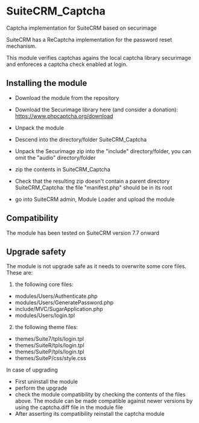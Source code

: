 # SuiteCRM_Captcha
Captcha implementation for SuiteCRM based on securimage

SuiteCRM has a ReCaptcha implementation for the password reset mechanism.

This module verifies captchas agains the local captcha library securimage and enforeces a captcha check enabled at login.

## Installing the module

 - Download the module from the repository
 - Download the Securimage library here (and consider a donation):
 https://www.phpcaptcha.org/download
 
 - Unpack the module
 - Descend into the directory/folder SuiteCRM_Captcha
 - Unpack the Securimage zip into the "include" directory/folder, you can omit the "audio" directory/folder
 - zip the contents in SuiteCRM_Captcha
 - Check that the resulting zip doesn't contain a parent directory SuiteCRM_Captcha: the file "manifest.php" should be in its root
 - go into SuiteCRM admin, Module Loader and upload the module
 
## Compatibility
The module has been tested on SuiteCRM version 7.7 onward
 
## Upgrade safety
The module is not upgrade safe as it needs to overwrite some core files. These are:

1. the following core files:
  - modules/Users/Authenticate.php
  - modules/Users/GeneratePassword.php
  - include/MVC/SugarApplication.php
  - modules/Users/login.tpl

2. the following theme files:
  - themes/Suite7/tpls/login.tpl
  - themes/SuiteR/tpls/login.tpl
  - themes/SuiteP/tpls/login.tpl
  - themes/SuiteP/css/style.css
  
In case of upgrading
 - First uninstall the module
 - perform the upgrade
 - check the module compatibility by checking the contents of the files above. The module can be made compatible against newer versions by using the captcha.diff file in the module file
 - After asserting its compatibility reinstall the captcha module
